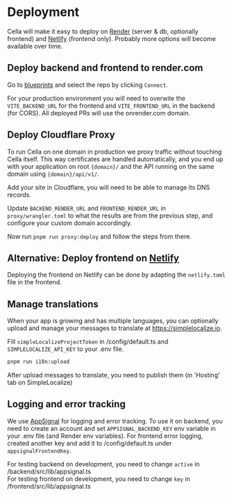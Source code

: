 # Deployment

Cella will make it easy to deploy on [Render](https://www.render.com) (server & db, optionally frontend) and [Netlify](https://www.netlify.com) (frontend only). Probably more options will become available over time.

## Deploy backend and frontend to render.com

Go to [blueprints](https://dashboard.render.com/select-repo?type=blueprint) and select the repo by clicking `Connect`.

For your production environment you will need to overwite the `VITE_BACKEND_URL` for the frontend and `VITE_FRONTEND_URL` in the backend (for CORS). All deployed PRs will use the onrender.com domain.

## Deploy Cloudflare Proxy

To run Cella on one domain in production we proxy traffic without touching Cella itself. This way certificates are handled automatically, and you end up with your application on root `{domain}/` and the API running on the same domain using `{domain}/api/v1/`.

Add your site in Cloudflare, you will need to be able to manage its DNS records. 

Update `BACKEND_RENDER_URL` and `FRONTEND_RENDER_URL` in `proxy/wrangler.toml` to what the results are from the previous step, and configure your custom domain accordingly.

Now run `pnpm run proxy:deploy` and follow the steps from there.

## Alternative: Deploy frontend on [Netlify](https://app.netlify.com)

Deploying the frontend on Netlify can be done by adapting the `netlify.toml` file in the frontend.

## Manage translations

When your app is growing and has multiple languages, you can optionally upload and manage your messages to translate at <https://simplelocalize.io>.

Fill `simpleLocalizeProjectToken` in /config/default.ts and `SIMPLELOCALIZE_API_KEY` to your  .env file.

```bash
pnpm run i18n:upload
```

After upload messages to translate, you need to publish them (in 'Hosting' tab on SimpleLocalize)

## Logging and error tracking

We use [AppSignal](https://appsignal.com) for logging and error tracking. To use it on backend, you need to create an account and set `APPSIGNAL_BACKEND_KEY` env variable in your .env file (and Render env variables). For frontend error logging, created another key and add it to /config/default.ts under `appsignalFrontendKey`.

For testing backend on development, you need to change `active` in /backend/src/lib/appsignal.ts\
For testing frontend on development, you need to change `key` in /frontend/src/lib/appsignal.ts
